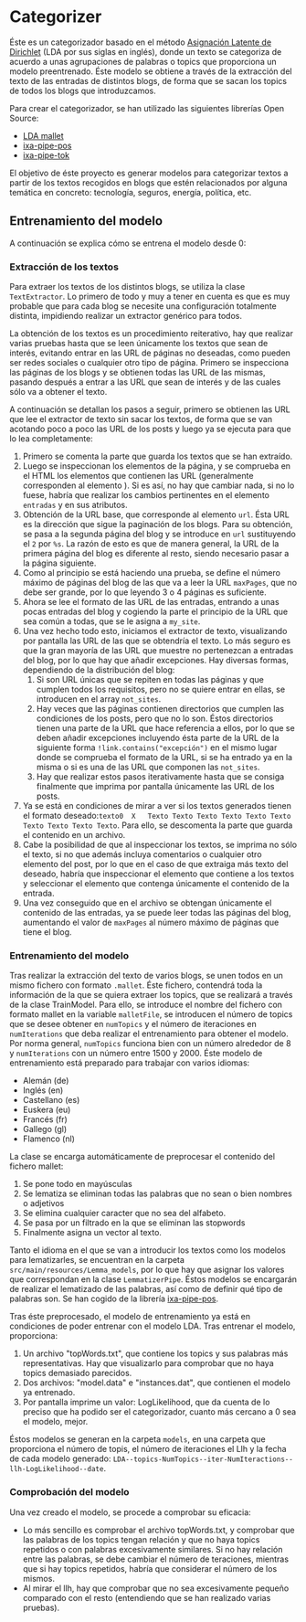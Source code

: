 # Categorizer

Éste es un categorizador basado en el método [Asignación Latente de Dirichlet](https://en.wikipedia.org/wiki/Latent_Dirichlet_allocation) (LDA por sus siglas en inglés), donde un texto se categoriza de acuerdo a unas agrupaciones de palabras o topics que proporciona un modelo preentrenado. Éste modelo se obtiene a través de la extracción del texto de las entradas de distintos blogs, de forma que se sacan los topics de todos los blogs que introduzcamos. 

Para crear el categorizador, se han utilizado las siguientes librerías Open Source:
+ [LDA mallet](http://mallet.cs.umass.edu/)
+ [ixa-pipe-pos](https://github.com/ixa-ehu/ixa-pipe-pos)
+ [ixa-pipe-tok](https://github.com/ixa-ehu/ixa-pipe-tok)

El objetivo de éste proyecto es generar modelos para categorizar textos a partir de los textos recogidos en blogs que estén relacionados por alguna temática en concreto: tecnología, seguros, energía, política, etc.

## Entrenamiento del modelo
A continuación se explica cómo se entrena el modelo desde 0:

### Extracción de los textos

Para extraer los textos de los distintos blogs, se utiliza la clase `TextExtractor`. Lo primero de todo y muy a tener en cuenta es que es muy probable que para cada blog se necesite una configuración totalmente distinta, impidiendo realizar un extractor genérico para todos. 

La obtención de los textos es un procedimiento reiterativo, hay que realizar varias pruebas hasta que se leen únicamente los textos que sean de interés, evitando entrar en las URL de páginas no deseadas, como pueden ser redes sociales o cualquier otro tipo de página. Primero se inspecciona las páginas de los blogs y se obtienen todas las URL de las mismas, pasando después a entrar a las URL que sean de interés y de las cuales sólo va a obtener el texto.

A continuación se detallan los pasos a seguir, primero se obtienen las URL que lee el extractor de texto sin sacar los textos, de forma que se van acotando poco a poco las URL de los posts y luego ya se ejecuta para que lo lea completamente:

1. Primero se comenta la parte que guarda los textos que se han extraído.
1. Luego se inspeccionan los elementos de la página, y se comprueba en el HTML los elementos que contienen las URL (generalmente corresponden al elemento <a href= "http://www. ......"> </a>). Si es así, no hay que cambiar nada, si no lo fuese, habría que realizar los cambios pertinentes en el elemento `entradas` y en sus atributos.
1. Obtención de la URL base, que corresponde al elemento `url`. Ésta URL es la dirección que sigue la paginación de los blogs. Para su obtención, se pasa a la segunda página del blog y se introduce en `url` sustituyendo el `2` por `%s`. La razón de esto es que de manera general, la URL de la primera página del blog es diferente al resto, siendo necesario pasar a la página siguiente.
1. Como al principio se está haciendo una prueba, se define el número máximo de páginas del blog de las que va a leer la URL `maxPages`, que no debe ser grande, por lo que leyendo 3 o 4 páginas es suficiente.
1. Ahora se lee el formato de las URL de las entradas, entrando a unas pocas entradas del blog y cogiendo la parte el principio de la URL que sea común a todas, que se le asigna a `my_site`.
1. Una vez hecho todo esto, iniciamos el extractor de texto, visualizando por pantalla las URL de las que se obtendría el texto. Lo más seguro es que la gran mayoría de las URL que muestre no pertenezcan a entradas del blog, por lo que hay que añadir excepciones. Hay diversas formas, dependiendo de la distribución del blog: 
    1. Si son URL únicas que se repiten en todas las páginas y que cumplen todos los requisitos, pero no se quiere entrar en ellas, se introducen en el array `not_sites`.
    1. Hay veces que las páginas contienen directorios que cumplen las condiciones de los posts, pero que no lo son. Éstos directorios tienen una parte de la URL que hace referencia a ellos, por lo que se deben añadir excepciones incluyendo ésta parte de la URL de la siguiente forma `!link.contains("excepción")` en el mismo lugar donde se comprueba el formato de la URL, si se ha entrado ya en la misma o si es una de las URL que componen las `not_sites`.
    1. Hay que realizar estos pasos iterativamente hasta que se consiga finalmente que imprima por pantalla únicamente las URL de los posts.
1. Ya se está en condiciones de mirar a ver si los textos generados tienen el formato deseado:``texto0	X	Texto Texto Texto Texto Texto Texto Texto Texto Texto Texto``. Para ello, se descomenta la parte que guarda el contenido en un archivo.
1. Cabe la posibilidad de que al inspeccionar los textos, se imprima no sólo el texto, si no que además incluya comentarios o cualquier otro elemento del post, por lo que en el caso de que extraiga más texto del deseado, habría que inspeccionar el elemento que contiene a los textos y seleccionar el elemento que contenga únicamente el contenido de la entrada.
1. Una vez conseguido que en el archivo se obtengan únicamente el contenido de las entradas, ya se puede leer todas las páginas del blog, aumentando el valor de `maxPages` al número máximo de páginas que tiene el blog.


### Entrenamiento del modelo

Tras realizar la extracción del texto de varios blogs, se unen todos en un mismo fichero con formato `.mallet`. Éste fichero, contendrá toda la información de la que se quiera extraer los topics, que se realizará a través de la clase TrainModel. Para ello, se introduce el nombre del fichero con formato mallet en la variable `malletFile`, se introducen el número de topics que se desee obtener en `numTopics` y el número de iteraciones en `numIterations` que deba realizar el entrenamiento para obtener el modelo. Por norma general, `numTopics` funciona bien con un número alrededor de 8 y `numIterations` con un número entre 1500 y 2000. Éste modelo de entrenamiento está preparado para trabajar con varios idiomas:

+ Alemán (de)
+ Inglés (en)
+ Castellano (es)
+ Euskera (eu)
+ Francés (fr)
+ Gallego (gl)
+ Flamenco (nl)

La clase se encarga automáticamente de preprocesar el contenido del fichero mallet:
1. Se pone todo en mayúsculas
1. Se lematiza se eliminan todas las palabras que no sean o bien nombres o adjetivos
1. Se elimina cualquier caracter que no sea del alfabeto.
1. Se pasa por un filtrado en la que se eliminan las stopwords
1. Finalmente asigna un vector al texto.

Tanto el idioma en el que se van a introducir los textos como los modelos para lematizarles, se encuentran en la carpeta `src/main/resources/Lemma_models`, por lo que hay que asignar los valores que correspondan en la clase `LemmatizerPipe`. Éstos modelos se encargarán de realizar el lematizado de las palabras, así como de definir qué tipo de palabras son. Se han cogido de la librería [ixa-pipe-pos](https://github.com/ixa-ehu/ixa-pipe-pos).

Tras éste preprocesado, el modelo de entrenamiento ya está en condiciones de poder entrenar con el modelo LDA. Tras entrenar el modelo, proporciona:
1. Un archivo "topWords.txt", que contiene los topics y sus palabras más representativas. Hay que visualizarlo para comprobar que no haya topics demasiado parecidos.
1. Dos archivos: "model.data" e "instances.dat", que contienen el modelo ya entrenado.
1. Por pantalla imprime un valor: LogLikelihood, que da cuenta de lo preciso que ha podido ser el categorizador, cuanto más cercano a 0 sea el modelo, mejor.

Éstos modelos se generan en la carpeta `models`, en una carpeta que proporciona el número de topis, el número de iteraciones el Llh y la fecha de cada modelo generado: `LDA--topics-NumTopics--iter-NumIteractions--llh-LogLikelihood--date`.

### Comprobación del modelo

Una vez creado el modelo, se procede a comprobar su eficacia:

+ Lo más sencillo es comprobar el archivo topWords.txt, y comprobar que las palabras de los topics tengan relación y que no haya topics repetidos o con palabras excesivamente similares. Si no hay relación entre las palabras, se debe cambiar el número de teraciones, mientras que si hay topics repetidos, habría que considerar el número de los mismos.
+ Al mirar el llh, hay que comprobar que no sea excesivamente pequeño comparado con el resto (entendiendo que se han realizado varias pruebas).
